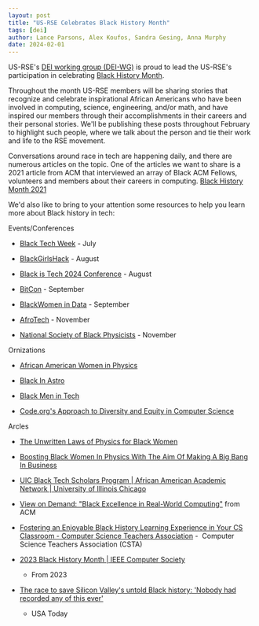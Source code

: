 ```yaml
---
layout: post
title: "US-RSE Celebrates Black History Month"
tags: [dei]
author: Lance Parsons, Alex Koufos, Sandra Gesing, Anna Murphy
date: 2024-02-01
---
```


US-RSE's [DEI working group (DEI-WG)](https://us-rse.org/wg/dei/) is proud to
lead the US-RSE's participation in celebrating [Black History
Month](https://www.blackhistorymonth.gov/).

Throughout the month US-RSE members will be sharing stories that recognize and
celebrate inspirational African Americans who have been involved in computing,
science, engineering, and/or math, and have inspired our members through their
accomplishments in their careers and their personal stories. We'll be
publishing these posts throughout February to highlight such people, where we
talk about the person and tie their work and life to the RSE movement.

Conversations around race in tech are happening daily, and there are numerous
articles on the topic. One of the articles we want to share is a 2021 article
from ACM that interviewed an array of Black ACM Fellows, volunteers and members
about their careers in computing. [Black History Month
2021](https://www.acm.org/diversity-inclusion/bhm-2021)

We'd also like to bring to your attention some resources to help you learn more
about Black history in tech:

Events/Conferences

- [Black Tech Week](https://www.blacktechweek.com/) - July

- [BlackGirlsHack](https://blackgirlshack.org/event-5495307) - August

- [Black is Tech 2024 Conference](https://blackistechconference.com/) - August

- [BitCon](https://bitcon.blacksintechnology.net/) - September

- [BlackWomen in Data](https://www.blackwomenindata.com/) - September

- [AfroTech](https://experience.afrotech.com/) - November

- [National Society of Black Physicists](https://nsbp.org/) - November

Ornizations

- [African American Women in Physics](https://aawip.com/)

- [Black In Astro](https://www.blackinastro.com/)

- [Black Men in Tech](https://www.blkmenintech.com/about-us)

- [Code.org's Approach to Diversity and Equity in Computer Science](https://code.org/diversity)

Arcles

- [The Unwritten Laws of Physics for Black
  Women](https://www.wired.com/story/the-unwritten-laws-of-physics/)

- [Boosting Black Women In Physics With The Aim Of Making A Big Bang In
  Business](https://www.forbes.com/sites/jaredcouncil/2023/01/16/boosting-black-women-in-physics-with-the-aim-of-making-a-big-bang-in-business/)

- [UIC Black Tech Scholars Program | African American Academic Network |
  University of Illinois
  Chicago](https://aaan.uic.edu/student-engagement/uic-black-tech-scholars-program/)

- [View on Demand: "Black Excellence in Real-World
  Computing"](https://www.acm.org/diversity-inclusion/bhm-2023) from ACM

- [Fostering an Enjoyable Black History Learning Experience in Your CS
  Classroom - Computer Science Teachers
  Association](https://csteachers.org/fostering-an-enjoyable-black-history-learning-experience-in-your-cs-classroom/)
  -  Computer Science Teachers Association (CSTA)

- [2023 Black History Month | IEEE Computer
  Society](https://www.computer.org/publications/tech-news/insider-membership-news/2023-black-history-month)
  - From 2023

- [The race to save Silicon Valley's untold Black history: 'Nobody had recorded
  any of this
  ever'](https://www.usatoday.com/story/money/2023/06/07/silicon-valley-tech-black-history-roy-clay/70262081007/)
  - USA Today
